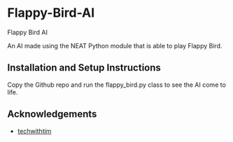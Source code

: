 # Flappy-Bird-AI

Flappy Bird AI

An AI made using the NEAT Python module that is able to play Flappy Bird.


## Installation and Setup Instructions  

Copy the Github repo and run the flappy_bird.py class to see the AI come to life.

## Acknowledgements

- [techwithtim](https://github.com/techwithtim/NEAT-Flappy-Bird)
